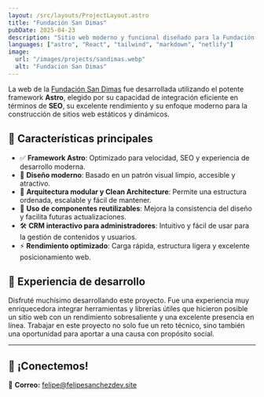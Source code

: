 ```yaml
---
layout: /src/layouts/ProjectLayout.astro
title: "Fundación San Dimas"
pubDate: 2025-04-23
description: "Sitio web moderno y funcional diseñado para la Fundación San Dimas, con el objetivo de reflejar su labor social, facilitar la comunicación con la comunidad y optimizar la gestión de sus programas y servicios"
languages: ["astro", "React", "tailwind", "markdown", "netlify"]
image:
  url: "/images/projects/sandimas.webp"
  alt: "Fundacion San Dimas"
---
```


La web de la [Fundación San Dimas](https://fundacionsandimas.org) fue desarrollada utilizando el potente framework **Astro**, elegido por su capacidad de integración eficiente en términos de **SEO**, su excelente rendimiento y su enfoque moderno para la construcción de sitios web estáticos y dinámicos.


## 🚀 Características principales

- ✅ **Framework Astro**: Optimizado para velocidad, SEO y experiencia de desarrollo moderna.
- 🎨 **Diseño moderno**: Basado en un patrón visual limpio, accesible y atractivo.
- 🧩 **Arquitectura modular y Clean Architecture**: Permite una estructura ordenada, escalable y fácil de mantener.
- 🧠 **Uso de componentes reutilizables**: Mejora la consistencia del diseño y facilita futuras actualizaciones.
- 🛠️ **CRM interactivo para administradores**: Intuitivo y fácil de usar para la gestión de contenidos y usuarios.
- ⚡ **Rendimiento optimizado**: Carga rápida, estructura ligera y excelente posicionamiento web.

## 🤝 Experiencia de desarrollo

Disfruté muchísimo desarrollando este proyecto. Fue una experiencia muy enriquecedora integrar herramientas y librerías útiles que hicieron posible un sitio web con un rendimiento sobresaliente y una excelente presencia en línea. Trabajar en este proyecto no solo fue un reto técnico, sino también una oportunidad para aportar a una causa con propósito social.

---

## 💬 ¡Conectemos!

📧 **Correo:** [felipe@felipesanchezdev.site](mailto:felipe@felipesanchezdev.site) <br>
